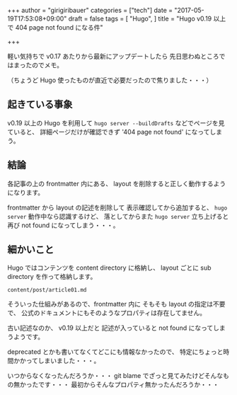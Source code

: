 +++
author = "girigiribauer"
categories = ["tech"]
date = "2017-05-19T17:53:08+09:00"
draft = false
tags = [
	"Hugo",
]
title = "Hugo v0.19 以上で 404 page not found になる件"

+++

軽い気持ちで v0.17 あたりから最新にアップデートしたら
先日思わぬところではまったのでメモ。

（ちょうど Hugo 使ったものが直近で必要だったので焦りました・・・）



## 起きている事象

v0.19 以上の Hugo を利用して
`hugo server --buildDrafts` などでページを見ていると、
詳細ページだけが確認できず '404 page not found' になってしまう。



## 結論

各記事の上の frontmatter 内にある、
layout を削除すると正しく動作するようになります。

frontmatter から layout の記述を削除して
表示確認してから追加すると、 `hugo server` 動作中なら認識するけど、
落としてからまた `hugo server` 立ち上げると再び not found になってしまう・・・。



## 細かいこと

Hugo ではコンテンツを content directory に格納し、
layout ごとに sub directory を作って格納します。

`content/post/article01.md`

そういった仕組みがあるので、frontmatter 内に
そもそも layout の指定は不要で、
公式のドキュメントにもそのようなプロパティは存在してません。

古い記述なのか、 v0.19 以上だと
記述が入っていると not found になってしまうようです。

deprecated とかも書いてなくてどこにも情報なかったので、
特定にちょっと時間かかってしまいました・・・。

いつからなくなったんだろうか・・・
git blame でざっと見てみたけどそんなもの無かったです・・・
最初からそんなプロパティ無かったんだろうか・・・
